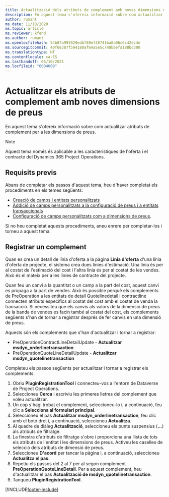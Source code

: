 ```yaml
---
title: Actualització dels atributs de complement amb noves dimensions de preus
description: En aquest tema s'ofereix informació sobre com actualitzar atributs de complement per a les dimensions de preus.
author: rumant
ms.date: 11/18/2020
ms.topic: article
ms.reviewer: kfend
ms.author: rumant
ms.openlocfilehash: 54b87a993929edbf89ef48741ba0a06c6c42ec4e
ms.sourcegitcommit: 40f68387f594180af64a5e5c748b6efa188bd300
ms.translationtype: HT
ms.contentlocale: ca-ES
ms.lasthandoff: 05/10/2021
ms.locfileid: "6004609"
---
```

# <a name="update-plug-in-attributes-with-new-pricing-dimensions"></a>Actualitzar els atributs de complement amb noves dimensions de preus

En aquest tema s'ofereix informació sobre com actualitzar atributs de complement per a les dimensions de preus.

> [!NOTE]
> Aquest tema només és aplicable a les característiques de l'oferta i el contracte del Dynamics 365 Project Operations.

## <a name="prerequisites"></a>Requisits previs
Abans de completar els passos d'aquest tema, heu d'haver completat els procediments en els temes següents:

  - [Creació de camps i entitats personalitzats](create-custom-fields-entities-pricing-dimensions.md) 
  - [Addició de camps personalitzats a la configuració de preus i a entitats transaccionals ](add-custom-fields-price-setup-transactional-entities.md)
  - [Configuració de camps personalitzats com a dimensions de preus](set-up-custom-fields-pricing-dimensions.md). 
  
Si no heu completat aquests procediments, aneu enrere per completar-los i torneu a aquest tema.

## <a name="register-a-plug-in"></a>Registrar un complement
Quan es crea un detall de línia d'oferta a la pàgina **Línia d'oferta** d'una línia d'oferta de projecte, el sistema crea dues línies d'estimació. Una línia és per al costat de l'estimació del cost i l'altra línia és per al costat de les vendes. Això és el mateix per a les línies de contracte del projecte.

Quan feu un canvi a la quantitat o un camp a la part del cost, aquest canvi es propaga a la part de vendes. Això és possible perquè els complements de PreOperation a les entitats de detall Quotelinedetail i contractline connecten atributs específics al costat del cost amb el costat de venda la transacció. Si necessiteu que els canvis als valors de la dimensió de preus de la banda de vendes es facin també al costat del cost, els complements següents s'han de tornar a registrar després de fer canvis en una dimensió de preus.

Aquests són els complements que s'han d'actualitzar i tornar a registrar:

- PreOperationContractLineDetailUpdate - **Actualitzar msdyn_orderlinetransaction**
- PreOperationQuoteLineDetailUpdate - **Actualitzar msdyn_quotelinetransaction**

Completeu els passos següents per actualitzar i tornar a registrar els complements.

1. Obriu **PluginRegistrationTool** i connecteu-vos a l'entorn de Dataverse de Project Operations.
2. Seleccioneu **Cerca** i escriviu les primeres lletres del complement que voleu actualitzar.
3. Un cop s'hagi trobat el complement, seleccioneu-lo i, a continuació, feu clic a **Selecciona al formulari principal**.
4. Seleccioneu el pas **Actualitzar msdyn_orderlinetransaction**, feu clic amb el botó dret i, a continuació, seleccioneu **Actualitza**.
5. Al quadre de diàleg **Actualització**, seleccioneu els punts suspensius (**...**) als atributs de filtratge.
6. La finestra d'atributs de filtratge s'obre i proporciona una llista de tots els atributs de l'entitat i les dimensions de preus. Activeu les caselles de selecció dels atributs de dimensió de preus.
7. Seleccioneu **D'acord** per tancar la pàgina i, a continuació, seleccioneu **Actualitza el pas**.
8. Repetiu els passos del 2 al 7 per al segon complement **PreOperationQuoteLineDetail**. Per a aquest complement, heu d'actualitzar el pas **Actualització de msdyn_quotelinetransaction**.
9. Tanqueu **PluginRegistrationTool**.


[!INCLUDE[footer-include](../includes/footer-banner.md)]